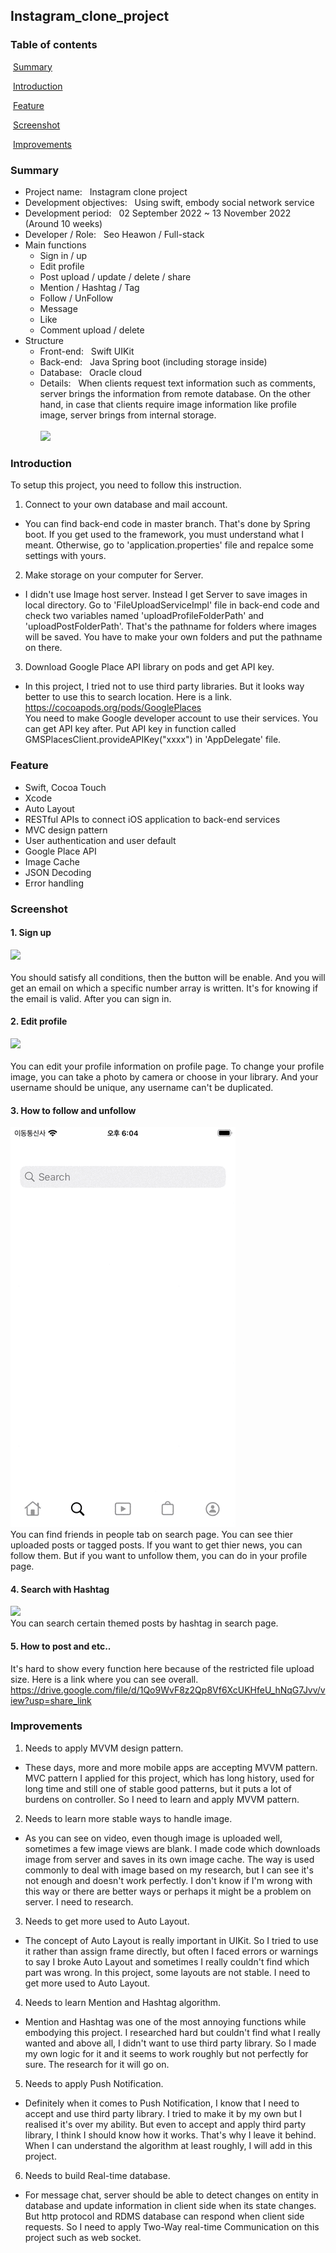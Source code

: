## Instagram_clone_project

### Table of contents

​	[Summary](#Summary)

​	[Introduction](#Introduction)

​	[Feature](#Feature)

​	[Screenshot](#Screenshot)

​	[Improvements](#Improvements)

### Summary
- Project name: &nbsp;  Instagram clone project
- Development objectives: &nbsp;  Using swift, embody social network service
- Development period: &nbsp;  02 September 2022 ~ 13 November 2022 (Around 10 weeks)
- Developer / Role: &nbsp;  Seo Heawon / Full-stack
- Main functions
  - Sign in / up
  - Edit profile
  - Post upload / update / delete / share
  - Mention / Hashtag / Tag
  - Follow / UnFollow
  - Message
  - Like
  - Comment upload / delete
- Structure
  - Front-end: &nbsp;  Swift UIKit <br/>
  - Back-end: &nbsp;  Java Spring boot (including storage inside) <br/>
  - Database: &nbsp;  Oracle cloud <br/>
  - Details: &nbsp;  When clients request text information such as comments, server brings the information from remote database. On the other hand, in case that clients require image information like profile image, server brings from internal storage. <br /><br />
![](https://user-images.githubusercontent.com/91598430/201608176-aa7a2505-a504-4e1d-936f-25417d0fd3bc.jpg)

### Introduction
To setup this project, you need to follow this instruction. 
1. Connect to your own database and mail account.
- You can find back-end code in master branch. That's done by Spring boot. If you get used to the framework, you must understand what I meant. Otherwise, go to 'application.properties' file and repalce some settings with yours.
2. Make storage on your computer for Server.
- I didn't use Image host server. Instead I get Server to save images in local directory. Go to 'FileUploadServiceImpl' file in back-end code and check two variables named 'uploadProfileFolderPath' and 'uploadPostFolderPath'. That's the pathname for folders where images will be saved. You have to make your own folders and put the pathname on there.
3. Download Google Place API library on pods and get API key.
- In this project, I tried not to use third party libraries. But it looks way better to use this to search location. Here is a link. <br/>  https://cocoapods.org/pods/GooglePlaces  <br/> You need to make Google developer account to use their services. You can get API key after. Put API key in function called GMSPlacesClient.provideAPIKey("xxxx") in 'AppDelegate' file.

### Feature
- Swift, Cocoa Touch
- Xcode
- Auto Layout
- RESTful APIs to connect iOS application to back-end services
- MVC design pattern
- User authentication and user default
- Google Place API
- Image Cache
- JSON Decoding
- Error handling

### Screenshot
#### 1. Sign up <br/>  
![](https://github.com/vankoreaseoul/Instagram_clone_project/blob/main/gifs/sign_up.png)
<br/>  
You should satisfy all conditions, then the button will be enable. And you will get an email on which a specific number array is written. It's for knowing if the email is valid. After you can sign in.
#### 2. Edit profile <br/>  
![](https://github.com/vankoreaseoul/Instagram_clone_project/blob/main/gifs/edit_profile.png)
<br/>  
You can edit your profile information on profile page. To change your profile image, you can take a photo by camera or choose in your library. And your username should be unique, any username can't be duplicated. 
#### 3. How to follow and unfollow <br/>
![](https://github.com/vankoreaseoul/Instagram_clone_project/blob/main/gifs/follow.png)
<br/> 
You can find friends in people tab on search page. You can see thier uploaded posts or tagged posts. If you want to get thier news, you can follow them. But if you want to unfollow them, you can do in your profile page.  
#### 4. Search with Hashtag <br/>
![](https://github.com/vankoreaseoul/Instagram_clone_project/blob/main/gifs/hashtag.png)
<br/> 
You can search certain themed posts by hashtag in search page. 
#### 5. How to post and etc..
It's hard to show every function here because of the restricted file upload size. Here is a link where you can see overall. <br/>
https://drive.google.com/file/d/1Qo9WvF8z2Qp8Vf6XcUKHfeU_hNqG7Jvv/view?usp=share_link

### Improvements
1. Needs to apply MVVM design pattern.
- These days, more and more mobile apps are accepting MVVM pattern. MVC pattern I applied for this project, which has long history, used for long time and still one of stable good patterns, but it puts a lot of burdens on controller. So I need to learn and apply MVVM pattern. 
2. Needs to learn more stable ways to handle image.
- As you can see on video, even though image is uploaded well, sometimes a few image views are blank. I made code which downloads image from server and saves in its own image cache. The way is used commonly to deal with image based on my research, but I can see it's not enough and doesn't work perfectly. I don't know if I'm wrong with this way or there are better ways or perhaps it might be a problem on server. I need to research.
3. Needs to get more used to Auto Layout.
- The concept of Auto Layout is really important in UIKit. So I tried to use it rather than assign frame directly, but often I faced errors or warnings to say I broke Auto Layout and sometimes I really couldn't find which part was wrong. In this project, some layouts are not stable. I need to get more used to Auto Layout.    
4. Needs to learn Mention and Hashtag algorithm.
- Mention and Hashtag was one of the most annoying functions while embodying this project. I researched hard but couldn't find what I really wanted and above all, I didn't want to use third party library. So I made my own logic for it and it seems to work roughly but not perfectly for sure. The research for it will go on. 
5. Needs to apply Push Notification.
- Definitely when it comes to Push Notification, I know that I need to accept and use third party library. I tried to make it by my own but I realised it's over my ability. But even to accept and apply third party library, I think I should know how it works. That's why I leave it behind. When I can understand the algorithm at least roughly, I will add in this project.  
6. Needs to build Real-time database.
- For message chat, server should be able to detect changes on entity in database and update information in client side when its state changes. But http protocol and RDMS database can respond when client side requests. So I need to apply Two-Way real-time Communication on this project such as web socket. 
